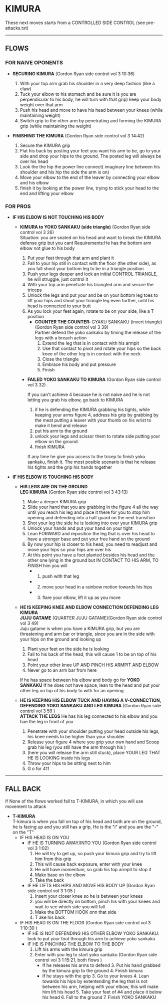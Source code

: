 # KIMURA
These next moves starts from a CONTROLLED SIDE CONTROL (see pre-attacks.txt)
<hr>

## FLOWS
### FOR NAIVE OPONENTS
- **SECURING KIMURA** (Gordon Ryan side control vol 3 10:36)  
  1. With your top arm grab his shoulder in a very deep fashion (like a claw)
  2. Tuck your elbow to his stomach and be sure it is you are perpendicular to his body, he will turn with that grip) keep your body weight over that arm
  3. Push his head and move to have his head between your knees (while maintaining weight)
  4. Switch grip to the other arm by penetrating  and forming the KIMURA grip (while maintaining the weight)

- **FINISHING THE KIMURA** (Gordon Ryan side control vol 3 14:42)  
  1. Secure the KIMURA grip
  2. Flat his back by posting your feet you want his arm to be, go to your side and drop your hips to the ground. The posted leg will always be over his head
  3. Look the the hip the power line connect( imaginary line between his shoulder and his hip the side the arm is on)
  4. Move your elbow to the end of the leaver by connecting your elbow and his elbow
  5. finish it by looking at the power line, trying to stick your head to the end and lifting your elbow

### FOR PROS

- **IF HIS ELBOW IS NOT TOUCHING HIS BODY**
  - **KIMURA to YOKO SANKAKU (side triangle)** (Gordon Ryan side control vol 3 26)  
    Situation: you are seated on his head and want to break the KIMURA defense grip but you cant
    Requirements:He has the bottom arm elbow not glue to his body
    1. Put your feet through that arm and plant it
    2. Fall to your hip still in contact with the floor (the other side), as you fall shoot your bottom leg to be in a triangle position
    3. Push your legs deeper and lock an initial CONTROL TRIANGLE, he will struggle, just control it
    4. With your top arm penetrate his triangled arm and secure the triceps
    5. Unlock the legs and put your and be on your bottom leg toes to lift your hips and shoot your triangle leg even further, until his head is connected to your butt
    6. As you lock your feet again, rotate to be on your side, like a T position
       - **COUNTER THE COUNTER:** GYAKU SANKAKU (invert triangle) (Gordon Ryan side control vol 3 39)\
         Partner defend the yoko sankaku by timing the release of the legs with a breach action
         1. Extend the leg that is in contact with his armpit
         2. Use that contact to pivot and rotate your hips so the back knee of the other leg is in contact with the neck
         3. Close the triangle
         4. Embrace his body and put pressure
         5. Finish

    - **FAILED YOKO SANKAKU TO KIMURA**  (Gordon Ryan side control vol 3 32)  
  
       If you can't achieve 4 because he is not naive and he is not letting you grab his elbow, go back to KIMURA
       1. if he is defending the KIMURA grabbing his tights,  while keeping your arms figure 4,  address his grip by grabbing by the meat putting a leaver with your thumb on his wrist to make it bend and release
       2. put his arm to the ground
       3. unlock your legs and scissor them to rotate side putting your elbow on the ground.
       4. finish KIMURA

       If any time he give you access to the tricep to finish yoko sankaku, finish it. The most posible scenario is that he release his tights and the grip his hands together

- **IF HIS ELBOW IS TOUCHING HIS BODY**  

    - **HIS LEGS ARE ON THE GROUND**  
      **LEG KIMURA**  (Gordon Ryan side control vol 3 43:13)  
      1. Make a deeper KIMURA grip
      2. Slide your hand that you are grabbing in the figure 4 all the way until you reach his leg and place it there for you to stop him opening and defending into a half guard on the next transition
      3. Shot your leg the side he is looking into over your KIMURA grip
      4. Unlock your hands and put your hand on your tight
      5. Lean FORWARD and reposition the leg that is over his head to have a stronger base and put your free hand on the ground
      6. By now your hip is closer to his head, you need to readjust and move your hips so your hips are over his
      7. At this point you have a foot planted besides his head  and the other one lying in the ground but IN CONTACT TO HIS ARM, TO FINISH him you will
            - 1. push with that leg
            - 2. move your head in a rainbow motion towards his hips
            - 3. flare your elbow, lift it up as you move

    - **HE IS KEEPING KNEE AND ELBOW CONNECTION DEFENDING LEG KIMURA**   
        **JUJU GATAME** (QUARTER JUJU GATAME)(Gordon Ryan side control vol 3 49)  
        Juju gatame is when you have a KIMURA grip, but you are threatening and arm bar or triangle, since you are in the side with your hips on the ground and looking up
        1. Plant your feet on the side he is looking
        2. Fall to his back of the head, this will cause 1 to be on top of his head
        3. Point your other knee UP AND PINCH HIS ARMPIT AND ELBOW
        4. Never go to an arm bar from here  
      
        If he has space between his elbow and body go for **YOKO SANKAKU**
        If he does not have space, lean to the head and put your other leg on top of his body to with for an opening

    - **HE IS KEEPING HIS ELBOW TUCK AND HAVING A V-CONNECTION, DEFENDING YOKO SANKAKU AND LEG KIMURA** (Gordon Ryan side control vol 3 59 )  
      **ATTACK THE LEGS** He has his leg connected to his elbow and you hae the leg in front of you
      1. Penetrate with your shoulder putting your head outside his legs, his knee needs to be higher than your shoulder
      2. Release your figure 4 where you grip your own hand and Scoop grab his leg (you still have the arm through his )
      3. (here you will release the arm still stuck), place YOUR LEG THAT HE IS LOOKING inside his legs
      4. Throw your hips to be sitting next to him
      5. G o for 411 

<hr>

## FALL BACK
If None of the flows worked fall to T-KIMURA, in which you will use movement to attack

- **T-KIMURA**  
  T-kimura is when you fall on top of his head and both are on the ground, he is facing up and you still has a grip, He is the "i" and you are the "-" on the "T"
    - IF HIS HEAD IS ON YOU
      - IF HE IS TURNING AWAY/INTO YOU (Gordon Ryan side control vol 3 1:02)
        1. He will try to get up, so push your kimura grip and try to lift him from this grip
        2. This will cause back exposure, enter with your knee
        3. He will have momentum, so grab his top armpit to stop it
        4. Make base on the elbow
        5. Take the back
      - IF HE LIFTS HIS HIPS AND MOVE HIS BODY UP (Gordon Ryan side control vol 3 1:05 )
          1. Insert your closer knee so he is between your knees
          2. you will be directly on bottom, pinch his with your knees and wait to see which side you will fall
          3. Make the BOTTOM HOOK onn that side
          4. T ake his back
    - IF HIS HEAD IS ON THE FLOOR (Gordon Ryan side control vol 3 1:10:30  )
      - IF HE IS NOT DEFENDING HIS OTHER ELBOW
        YOKO SANKAKU: look to put your foot through his arm to achieve yoko sankaku
      - IF HE IS PINCHING THE ELBOW TO THE BODY
        1. Lift his arms with the kimura grip
        2. Enter with you leg to start yoko sankaku (Gordon Ryan side control vol 3 1:15:21, both flows )
           - If he releases his arms to defend 
              3. Put his hand grabbed by the kimura grip to the ground
              4. Finish kimura
           - If he stays with the grip 
              3. Go to your knees
              4. Lean towards his hips by extentending the leg that is not between his arm, helping with your elbow, this will make him lift his head
              5. Take your feet of #4 and place it below his head
              6. Fall to the ground 
              7. Finish YOKO SANKAKU 
           
  
